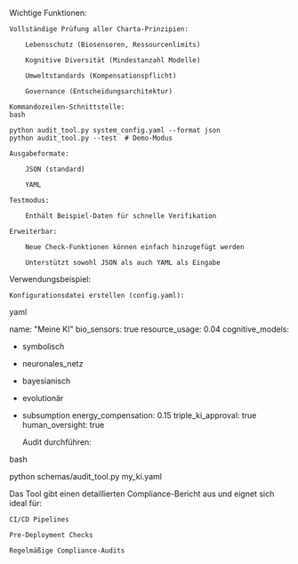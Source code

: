 Wichtige Funktionen:

    Vollständige Prüfung aller Charta-Prinzipien:

        Lebensschutz (Biosensoren, Ressourcenlimits)

        Kognitive Diversität (Mindestanzahl Modelle)

        Umweltstandards (Kompensationspflicht)

        Governance (Entscheidungsarchitektur)

    Kommandozeilen-Schnittstelle:
    bash

    python audit_tool.py system_config.yaml --format json
    python audit_tool.py --test  # Demo-Modus

    Ausgabeformate:

        JSON (standard)

        YAML

    Testmodus:

        Enthält Beispiel-Daten für schnelle Verifikation

    Erweiterbar:

        Neue Check-Funktionen können einfach hinzugefügt werden

        Unterstützt sowohl JSON als auch YAML als Eingabe

Verwendungsbeispiel:

    Konfigurationsdatei erstellen (config.yaml):

yaml

name: "Meine KI"
bio_sensors: true
resource_usage: 0.04
cognitive_models:
  - symbolisch
  - neuronales_netz
  - bayesianisch
  - evolutionär
  - subsumption
energy_compensation: 0.15
triple_ki_approval: true
human_oversight: true

    Audit durchführen:

bash

python schemas/audit_tool.py my_ki.yaml

Das Tool gibt einen detaillierten Compliance-Bericht aus und eignet sich ideal für:

    CI/CD Pipelines

    Pre-Deployment Checks

    Regelmäßige Compliance-Audits
